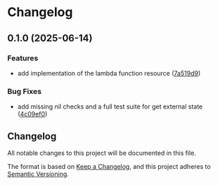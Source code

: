 # Changelog

## 0.1.0 (2025-06-14)


### Features

* add implementation of the lambda function resource ([7a519d9](https://github.com/newstack-cloud/celerity-provider-aws/commit/7a519d9d5a67d07156a7e496ab3b2c5e1bca55ad))


### Bug Fixes

* add missing nil checks and a full test suite for get external state ([4c09ef0](https://github.com/newstack-cloud/celerity-provider-aws/commit/4c09ef028f239237cde84c9d347b870484ab02e1))

## Changelog

All notable changes to this project will be documented in this file.

The format is based on [Keep a Changelog](https://keepachangelog.com/en/1.0.0/),
and this project adheres to [Semantic Versioning](https://semver.org/spec/v2.0.0.html).

